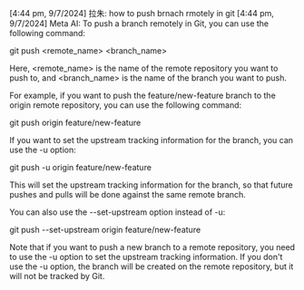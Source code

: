 [4:44 pm, 9/7/2024] 拉朱: how to push brnach rmotely in git
[4:44 pm, 9/7/2024] Meta AI: To push a branch remotely in Git, you can use the following command:

git push <remote_name> <branch_name>

Here, <remote_name> is the name of the remote repository you want to push to, and <branch_name> is the name of the branch you want to push.

For example, if you want to push the feature/new-feature branch to the origin remote repository, you can use the following command:

git push origin feature/new-feature

If you want to set the upstream tracking information for the branch, you can use the -u option:

git push -u origin feature/new-feature

This will set the upstream tracking information for the branch, so that future pushes and pulls will be done against the same remote branch.

You can also use the --set-upstream option instead of -u:

git push --set-upstream origin feature/new-feature

Note that if you want to push a new branch to a remote repository, you need to use the -u option to set the upstream tracking information. If you don't use the -u option, the branch will be created on the remote repository, but it will not be tracked by Git.
